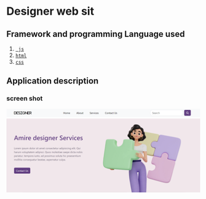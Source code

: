   
# Designer web sit
  
  

  
## Framework and programming Language used  
1. [` js`](https://www.javascript.com/) 
2.  [`html`](https://www.html.com)
3. [ `css` ](https://www.css.com/)
## Application description  
### screen shot
![ screen shot](https://github.com/bouzartikhaoula/Web-Designer-Portfol/blob/main/style/img/screenshot.png)

